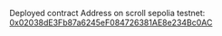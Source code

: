 Deployed contract Address on scroll sepolia testnet: [0x02038dE3Fb87a6245eF084726381AE8e234Bc0AC](https://sepolia.scrollscan.com/address/0x02038dE3Fb87a6245eF084726381AE8e234Bc0AC)
